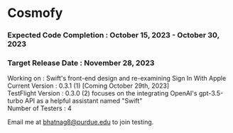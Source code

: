 # Cosmofy
### Expected Code Completion : October 15, 2023 - October 30, 2023
### Target Release Date : November 28, 2023

Working on : Swift's front-end design and re-examining Sign In With Apple <br />
Current Version : 0.3.1 (1) [Coming October 29th, 2023]  <br />
TestFlight Version : 0.3.0 (2) focuses on the integrating OpenAI's gpt-3.5-turbo API as a helpful assistant named "Swift" <br />
Number of Testers : 4  <br />

Email me at bhatnag8@purdue.edu to join testing.

